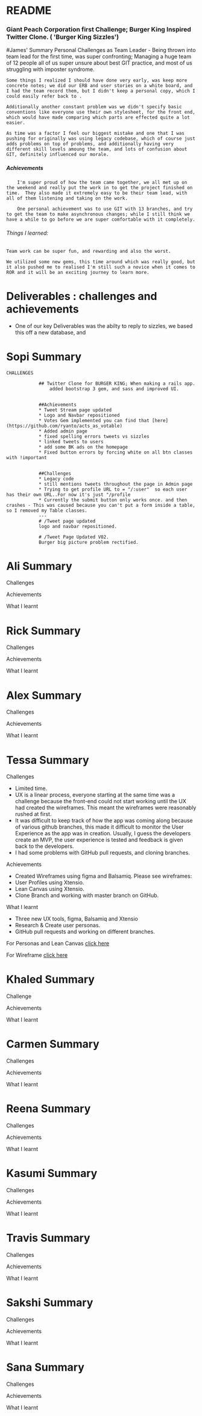 # README
### Giant Peach Corporation first Challenge; Burger King Inspired Twitter Clone. ( 'Burger King Sizzles')

#James' Summary
Personal Challenges as Team Leader  -
	Being thrown into team lead for the first time, was super confronting; Managing a huge team of 12 people all of us super unsure about best GIT practice, and most of us struggling with imposter syndrome.

	Some things I realized I should have done very early, was keep more concrete notes; we did our ERB and user stories on a white board, and I had the team record them, but I didn't keep a personal copy, which I could easily refer back to .

	Additionally another constant problem was we didn't specify basic conventions like everyone use their own stylesheet, for the front end, which would have made comparing which parts are effected quite a lot easier.

	As time was a factor I feel our biggest mistake and one that I was pushing for originally was using legacy codebase, which of course just adds problems on top of problems, and additionally having very different skill levels amoung the team, and lots of confusion about GIT, definitely influenced our morale.

##### Achievements
		I'm super proud of how the team came together, we all met up on the weekend and really put the work in to get the project finished on time.  They also made it extremely easy to be their team lead, with all of them listening and taking on the work.

		One personal achievement was to use GIT with 13 branches, and try to get the team to make asynchronous changes; while I still think we have a while to go before we are super comfortable with it completely.

###### Things I learned:
	Team work can be super fun, and rewarding and also the worst.

	We utilized some new gems, this time around which was really good, but it also pushed me to realised I'm still such a novice when it comes to ROR and it will be an exciting journey to learn more.



# Deliverables : challenges and achievements

- One of our key Deliverables was the abilty to reply to sizzles, we based this off a new database, and





# Sopi Summary

	CHALLENGES

				## Twitter Clone for BURGER KING; When making a rails app.
					added bootstrap 3 gem, and sass and improved UI.


				##Achievements
				* Tweet Stream page updated
				* Logo and Navbar repositioned
				* Votes Gem implemented you can find that [here](https://github.com/ryanto/acts_as_votable)
				* Added admin page
				* fixed spelling errors tweets vs sizzles
				* linked tweets to users
				* add some BK ads on the homepage
				* Fixed button errors by forcing white on all btn classes with !important


				##Challenges
				* Legacy code
				* still mentions tweets throughout the page in Admin page
				* Trying to get profile URL to = "/:user"  so each user has their own URL..For now it's just "/profile
				* Currently the submit button only works once. and then crashes - This was caused because you can't put a form inside a table, so I removed my Table classes.
				---
				# /Tweet page updated
				logo and navbar repositioned.

				# /Tweet Page Updated V02.
				Burger big picture problem rectified.










# Ali Summary
Challenges


Achievements



What I learnt



# Rick Summary

Challenges


Achievements



What I learnt




# Alex Summary



Challenges


Achievements



What I learnt




# Tessa Summary

Challenges
* Limited time.
* UX is a linear process, everyone starting at the same time was a challenge
because the front-end could not start working until the UX had created the wireframes.
This meant the wireframes were reasonably rushed at first.
* It was difficult to keep track of how the app was coming along because of various github branches,
this made it difficult to monitor the User Experience as the app was in creation. Usually, I guess the developers create an MVP, the user experience is tested and feedback is given back to the developers.
* I had some problems with GitHub pull requests, and cloning branches.


Achievements
* Created Wireframes using figma and Balsamiq.
Please see wireframes:
* User Profiles using Xtensio.
* Lean Canvas using Xtensio.
* Clone Branch and working with master branch on GitHub.


What I learnt
* Three new UX tools, figma, Balsamiq and Xtensio
* Research & Create user personas.
* GitHub pull requests and working on different branches.

For Personas and Lean Canvas [click here](https://github.com/GP-corps/Burger-King-Sizzles/blob/Tessa/app/assets/images/tessa/Personas%20%26%20Lean%20canvas.pdf
)

For Wireframe [click here](https://github.com/GP-corps/Burger-King-Sizzles/blob/Tessa/app/assets/images/tessa/wireframes.png
)



# Khaled Summary
Challenge


Achievements



What I learnt



# Carmen Summary


Challenges


Achievements



What I learnt



# Reena Summary
Challenges


Achievements



What I learnt



# Kasumi Summary

Challenges


Achievements



What I learnt


# Travis Summary

Challenges


Achievements



What I learnt



# Sakshi Summary


Challenges


Achievements



What I learnt


# Sana Summary
Challenges


Achievements



What I learnt
